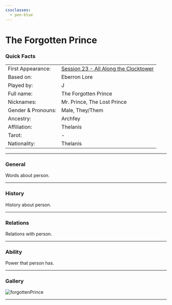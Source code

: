 ```yaml
---
cssclasses:
  - pen-blue
---
```

# The Forgotten Prince
### Quick Facts

|                    |                                                                                                                  |
| ------------------ | ---------------------------------------------------------------------------------------------------------------- |
| First Appearance:  | [Session 23 - All Along the Clocktower](../Session%20Notes/Session%2023%20-%20All%20Along%20the%20Clocktower%5C) |
| Based on:          | Eberron Lore                                                                                                     |
| Played by:         | J                                                                                                                |
| Full name:         | The Forgotten Prince                                                                                             |
| Nicknames:         | Mr. Prince, The Lost Prince                                                                                      |
| Gender & Pronouns: | Male, They/Them                                                                                                  |
| Ancestry:          | Archfey                                                                                                          |
| Affiliation:       | Thelanis                                                                                                         |
| Tarot:             | -                                                                                                                |
| Nationality:       | Thelanis                                                                                                         |
***
### General
Words about person.

***
### History
History about person.

***
### Relations
Relations with person.

***
### Ability
Power that person has.

***
### Gallery

![forgottenPrince](../../../../../99%20-%20META/attachments/forgottenPrince.png)

***
